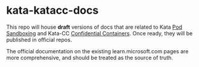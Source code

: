 # kata-katacc-docs
This repo will house **draft** versions of docs that are related to Kata [Pod Sandboxing](https://learn.microsoft.com/en-us/azure/aks/use-pod-sandboxing) and Kata-CC [Confidential Containers](https://learn.microsoft.com/en-us/azure/aks/confidential-containers-overview). Once ready, they will be published in official repos.

The official documentation on the existing learn.microsoft.com pages are more comprehensive, and should be treated as the source of truth. 
